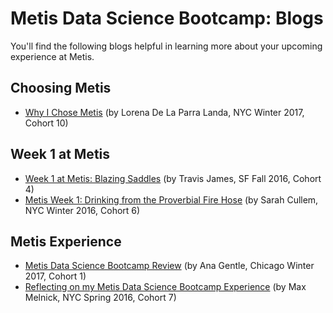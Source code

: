 # Metis Data Science Bootcamp:  Blogs

You'll find the following blogs helpful in learning more about your upcoming experience at Metis.

## Choosing Metis

* [Why I Chose Metis](https://lorenaparralanda.github.io/First_Post/) (by Lorena De La Parra Landa, NYC Winter 2017, Cohort 10)

## Week 1 at Metis

* [Week 1 at Metis: Blazing Saddles](https://travishjames.github.io/Metis-Blog-Week1/) (by Travis James, SF Fall 2016, Cohort 4)
* [Metis Week 1: Drinking from the Proverbial Fire Hose](http://scullem.github.io/2016/01/17/metis-week-1.html) (by Sarah Cullem, NYC Winter 2016, Cohort 6)


## Metis Experience

* [Metis Data Science Bootcamp Review](https://agdatascience.squarespace.com/blog/) (by Ana Gentle, Chicago Winter 2017, Cohort 1)
* [Reflecting on my Metis Data Science Bootcamp Experience](http://maxmelnick.com/2016/07/13/metis-experience.html) (by Max Melnick, NYC Spring 2016, Cohort 7)

